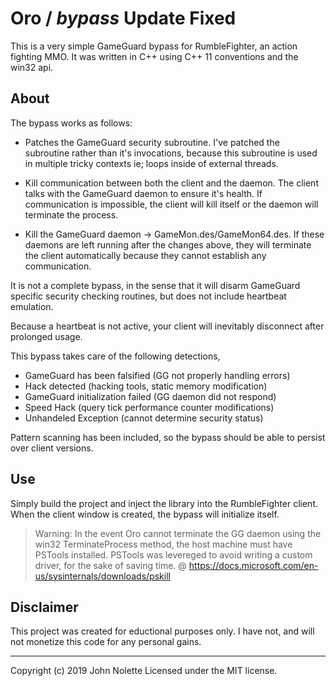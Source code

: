 # Oro / ***bypass*** Update Fixed

This is a very simple GameGuard bypass for RumbleFighter, an action fighting MMO. It was written in C++ using C++ 11 conventions and the win32 api.

## About

The bypass works as follows:

* Patches the GameGuard security subroutine. I've patched the subroutine rather than it's invocations, because this subroutine is used in multiple tricky contexts ie; loops inside of external threads.

* Kill communication between both the client and the daemon. The client talks with the GameGuard daemon to ensure it's health. If communication is impossible, the client will kill itself or the daemon will terminate the process.

* Kill the GameGuard daemon -> GameMon.des/GameMon64.des. If these daemons are left running after the changes above, they will terminate the client automatically because they cannot establish any communication.


It is not a complete bypass, in the sense that it will disarm GameGuard specific security checking routines, but does not include heartbeat emulation.

Because a heartbeat is not active, your client will inevitably disconnect after prolonged usage.

This bypass takes care of the following detections,

* GameGuard has been falsified (GG not properly handling errors)
* Hack detected (hacking tools, static memory modification)
* GameGuard initialization failed (GG daemon did not respond)
* Speed Hack (query tick performance counter modifications)
* Unhandeled Exception (cannot determine security status)

Pattern scanning has been included, so the bypass should be able to persist over client versions.

## Use

Simply build the project and inject the library into the RumbleFighter client. When the client window is created, the bypass will initialize itself.

> Warning: In the event Oro cannot terminate the GG daemon using the win32 TerminateProcess method, the host machine must have PSTools installed. PSTools was levereged to avoid writing a custom driver, for the sake of saving time. @ https://docs.microsoft.com/en-us/sysinternals/downloads/pskill

## Disclaimer

This project was created for eductional purposes only. I have not, and will not monetize this code for any personal gains.

---

Copyright (c) 2019 John Nolette Licensed under the MIT license.
